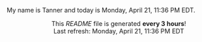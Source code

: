 My name is Tanner and today is Monday, April 21, 11:36 PM EDT.

<p align="center">This <i>README</i> file is generated <b>every 3 hours</b>!</br>Last refresh: Monday, April 21, 11:36 PM EDT<br /></p>
